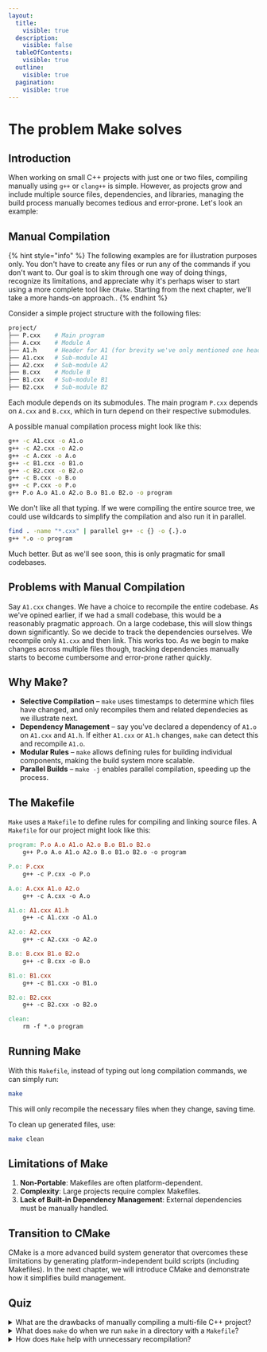 ```yaml
---
layout:
  title:
    visible: true
  description:
    visible: false
  tableOfContents:
    visible: true
  outline:
    visible: true
  pagination:
    visible: true
---
```


# The problem Make solves

## Introduction



When working on small C++ projects with just one or two files, compiling manually using `g++` or `clang++` is simple. However, as projects grow and include multiple source files, dependencies, and libraries, managing the build process manually becomes tedious and error-prone. Let's look an example:

## Manual Compilation

{% hint style="info" %}
The following examples are for illustration purposes only. You don't have to create any files or run any of the commands if you don't want to. Our goal is to skim through one way of doing things, recognize its limitations, and appreciate why it's perhaps wiser to start using a more complete tool like `CMake`. Starting from the next chapter, we’ll take a more hands-on approach..
{% endhint %}

Consider a simple project structure with the following files:

```sh
project/
├── P.cxx    # Main program
├── A.cxx    # Module A
├── A1.h     # Header for A1 (for brevity we've only mentioned one header)
├── A1.cxx   # Sub-module A1
├── A2.cxx   # Sub-module A2
├── B.cxx    # Module B
├── B1.cxx   # Sub-module B1
├── B2.cxx   # Sub-module B2
```

Each module depends on its submodules. The main program `P.cxx` depends on `A.cxx` and `B.cxx`, which in turn depend on their respective submodules.

A possible manual compilation process might look like this:

```sh
g++ -c A1.cxx -o A1.o
g++ -c A2.cxx -o A2.o
g++ -c A.cxx -o A.o
g++ -c B1.cxx -o B1.o
g++ -c B2.cxx -o B2.o
g++ -c B.cxx -o B.o
g++ -c P.cxx -o P.o
g++ P.o A.o A1.o A2.o B.o B1.o B2.o -o program
```

We don't like all that typing. If we were compiling the entire source tree, we could use wildcards to simplify the compilation and also run it in parallel.

```sh
find . -name "*.cxx" | parallel g++ -c {} -o {.}.o
g++ *.o -o program
```

Much better. But as we'll see soon, this is only pragmatic for small codebases.

## Problems with Manual Compilation

Say `A1.cxx` changes. We have a choice to recompile the entire codebase. As we've opined earlier, if we had a small codebase, this would be a reasonably pragmatic approach. On a large codebase, this will slow things down significantly. So we decide to track the dependencies ourselves. We recompile only `A1.cxx` and then link. This works too. As we begin to make changes across multiple files though, tracking dependencies manually starts to become cumbersome and error-prone rather quickly.

## Why Make?

* **Selective Compilation** – `make` uses timestamps to determine which files have changed, and only recompiles them and related dependecies as we illustrate next.
* **Dependency Management** – say you've declared a dependency of `A1.o` on `A1.cxx` and `A1.h`. If either `A1.cxx` or `A1.h` changes, `make` can detect this and recompile `A1.o`.
* **Modular Rules** – `make` allows defining rules for building individual components, making the build system more scalable.
* **Parallel Builds** – `make -j` enables parallel compilation, speeding up the process.

## The Makefile

`Make` uses a `Makefile` to define rules for compiling and linking source files. A  `Makefile` for our project might look like this:

```makefile
program: P.o A.o A1.o A2.o B.o B1.o B2.o
	g++ P.o A.o A1.o A2.o B.o B1.o B2.o -o program

P.o: P.cxx
	g++ -c P.cxx -o P.o

A.o: A.cxx A1.o A2.o
	g++ -c A.cxx -o A.o

A1.o: A1.cxx A1.h 
	g++ -c A1.cxx -o A1.o

A2.o: A2.cxx
	g++ -c A2.cxx -o A2.o

B.o: B.cxx B1.o B2.o
	g++ -c B.cxx -o B.o

B1.o: B1.cxx
	g++ -c B1.cxx -o B1.o

B2.o: B2.cxx
	g++ -c B2.cxx -o B2.o

clean:
	rm -f *.o program
```

## Running Make

With this `Makefile`, instead of typing out long compilation commands, we can simply run:

```bash
make
```

This will only recompile the necessary files when they change, saving time.

To clean up generated files, use:

```bash
make clean
```

## Limitations of Make

1. **Non-Portable**: Makefiles are often platform-dependent.
2. **Complexity**: Large projects require complex Makefiles.
3. **Lack of Built-in Dependency Management**: External dependencies must be manually handled.

## Transition to CMake

CMake is a more advanced build system generator that overcomes these limitations by generating platform-independent build scripts (including Makefiles). In the next chapter, we will introduce CMake and demonstrate how it simplifies build management.

## Quiz

<details>

<summary>What are the drawbacks of manually compiling a multi-file C++ project?</summary>

Manual compilation is time-consuming, error-prone, inefficient, and not scalable.

</details>

<details>

<summary>What does <code>make</code> do when we run <code>make</code> in a directory with a <code>Makefile</code>?</summary>

`Make` reads the `Makefile` and executes the compilation commands necessary to build the program.

</details>

<details>

<summary>How does <code>Make</code> help with unnecessary recompilation?</summary>

`Make` only recompiles files that have changed, avoiding unnecessary recompilation.

</details>

